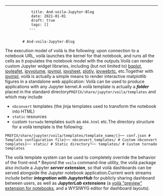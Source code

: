 ---
                title: And-voila-Jupyter-Blog
                date: 2021-01-01    
                draft: true
                tags: []
               ---


            # And-voila-Jupyter-Blog

The execution model of voilà is the following: upon connection to a notebook URL, voilà launches the kernel for that notebook, and runs all the cells as it populates the notebook model with the outputs.Voilà can render custom Jupyter widget libraries, including (but not limited to) [bqplot](https://github.com/bloomberg/bqplot), [ipyleafet](https://github.com/jupyter-widgets/ipyleaflet), [ipyvolume](https://github.com/maartenbreddels/ipyvolume), [ipympl](https://github.com/matplotlib/jupyter-matplotlib/), [ipysheet](https://github.com/QuantStack/ipysheet), [plotly](https://github.com/plotly/plotly.py), [ipywebrtc](https://github.com/maartenbreddels/ipywebrtc), etc.Together with [ipympl](https://github.com/matplotlib/jupyter-matplotlib/), voilà is actually a simple means to render interactive matplotlib figures in a standalone web application:
Voilà can be used to produce applications with any Jupyter kernel.A voilà template is actually a ***folder*** placed in the standard directory`PREFIX/share/jupyter/voila/templates` and which may include
- `nbconvert` templates (the jinja templates used to transform the notebook into HTML)
- `static` resources
- custom `tornado` templates such as `404.html` etc.The directory structure for a voilà template is the following:
```
PREFIX/share/jupyter/voila/templates/template_name/|├── conf.json # Template configuration file├── nbconvert_templates/ # Custom nbconvert templates├── static/ # Static directory└── templates/ # Custom tornado templates
```
The voilà template system can be used to completely override the behavior of the front-end.*
Beyond the `voila` command-line utility, the voilà package also include a Jupyter ***server extension***, so that voilà dashboards can be served alongside the Jupyter notebook application.Current work streams include better ***integration with JupyterHub*** for publicly sharing dashboard between users, as well as ***JupyterLab extensions*** (a [voilà "preview" extension for notebooks](https://github.com/QuantStack/voila/pull/217), and a WYSIWYG editor for dashboard layouts).